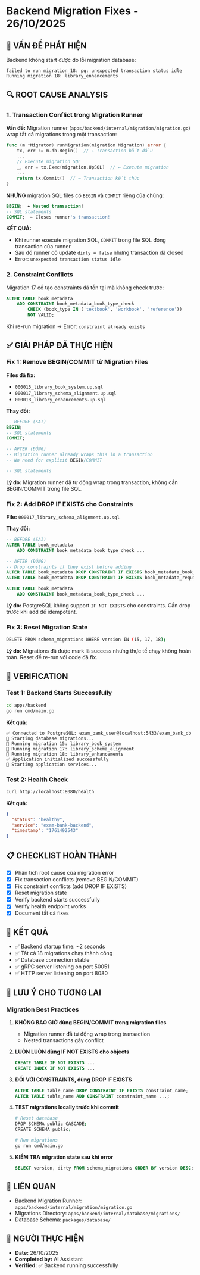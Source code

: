 # Backend Migration Fixes - 26/10/2025

## 🔴 VẤN ĐỀ PHÁT HIỆN

Backend không start được do lỗi migration database:

```
failed to run migration 18: pq: unexpected transaction status idle
Running migration 18: library_enhancements
```

## 🔍 ROOT CAUSE ANALYSIS

### 1. Transaction Conflict trong Migration Runner

**Vấn đề:** Migration runner (`apps/backend/internal/migration/migration.go`) wrap tất cả migrations trong một transaction:

```go
func (m *Migrator) runMigration(migration Migration) error {
    tx, err := m.db.Begin()  // ← Transaction bắt đầu
    ...
    // Execute migration SQL
    _, err = tx.Exec(migration.UpSQL)  // ← Execute migration
    ...
    return tx.Commit()  // ← Transaction kết thúc
}
```

**NHƯNG** migration SQL files có `BEGIN` và `COMMIT` riêng của chúng:

```sql
BEGIN;  ← Nested transaction!
-- SQL statements
COMMIT;  ← Closes runner's transaction!
```

**KẾT QUẢ:** 
- Khi runner execute migration SQL, `COMMIT` trong file SQL đóng transaction của runner
- Sau đó runner cố update `dirty = false` nhưng transaction đã closed
- Error: `unexpected transaction status idle`

### 2. Constraint Conflicts

Migration 17 cố tạo constraints đã tồn tại mà không check trước:

```sql
ALTER TABLE book_metadata
    ADD CONSTRAINT book_metadata_book_type_check
        CHECK (book_type IN ('textbook', 'workbook', 'reference'))
        NOT VALID;
```

Khi re-run migration → Error: `constraint already exists`

## ✅ GIẢI PHÁP ĐÃ THỰC HIỆN

### Fix 1: Remove BEGIN/COMMIT từ Migration Files

**Files đã fix:**
- `000015_library_book_system.up.sql`
- `000017_library_schema_alignment.up.sql`
- `000018_library_enhancements.up.sql`

**Thay đổi:**

```sql
-- BEFORE (SAI)
BEGIN;
-- SQL statements
COMMIT;

-- AFTER (ĐÚNG)
-- Migration runner already wraps this in a transaction
-- No need for explicit BEGIN/COMMIT

-- SQL statements
```

**Lý do:** Migration runner đã tự động wrap trong transaction, không cần BEGIN/COMMIT trong file SQL.

### Fix 2: Add DROP IF EXISTS cho Constraints

**File:** `000017_library_schema_alignment.up.sql`

**Thay đổi:**

```sql
-- BEFORE (SAI)
ALTER TABLE book_metadata
    ADD CONSTRAINT book_metadata_book_type_check ...

-- AFTER (ĐÚNG)
-- Drop constraints if they exist before adding
ALTER TABLE book_metadata DROP CONSTRAINT IF EXISTS book_metadata_book_type_check;
ALTER TABLE book_metadata DROP CONSTRAINT IF EXISTS book_metadata_required_level_check;

ALTER TABLE book_metadata
    ADD CONSTRAINT book_metadata_book_type_check ...
```

**Lý do:** PostgreSQL không support `IF NOT EXISTS` cho constraints. Cần drop trước khi add để idempotent.

### Fix 3: Reset Migration State

```bash
DELETE FROM schema_migrations WHERE version IN (15, 17, 18);
```

**Lý do:** Migrations đã được mark là success nhưng thực tế chạy không hoàn toàn. Reset để re-run với code đã fix.

## 🧪 VERIFICATION

### Test 1: Backend Starts Successfully

```bash
cd apps/backend
go run cmd/main.go
```

**Kết quả:**
```
✅ Connected to PostgreSQL: exam_bank_user@localhost:5433/exam_bank_db
🔄 Starting database migrations...
📄 Running migration 15: library_book_system
📄 Running migration 17: library_schema_alignment
📄 Running migration 18: library_enhancements
✅ Application initialized successfully
🚀 Starting application services...
```

### Test 2: Health Check

```bash
curl http://localhost:8080/health
```

**Kết quả:**
```json
{
  "status": "healthy",
  "service": "exam-bank-backend",
  "timestamp": "1761492543"
}
```

## 📋 CHECKLIST HOÀN THÀNH

- [x] Phân tích root cause của migration error
- [x] Fix transaction conflicts (remove BEGIN/COMMIT)
- [x] Fix constraint conflicts (add DROP IF EXISTS)
- [x] Reset migration state
- [x] Verify backend starts successfully
- [x] Verify health endpoint works
- [x] Document tất cả fixes

## 🎯 KẾT QUẢ

- ✅ Backend startup time: ~2 seconds
- ✅ Tất cả 18 migrations chạy thành công
- ✅ Database connection stable
- ✅ gRPC server listening on port 50051
- ✅ HTTP server listening on port 8080

## 📝 LƯU Ý CHO TƯƠNG LAI

### Migration Best Practices

1. **KHÔNG BAO GIỜ dùng BEGIN/COMMIT trong migration files**
   - Migration runner đã tự động wrap trong transaction
   - Nested transactions gây conflict

2. **LUÔN LUÔN dùng IF NOT EXISTS cho objects**
   ```sql
   CREATE TABLE IF NOT EXISTS ...
   CREATE INDEX IF NOT EXISTS ...
   ```

3. **ĐỐI VỚI CONSTRAINTS, dùng DROP IF EXISTS**
   ```sql
   ALTER TABLE table_name DROP CONSTRAINT IF EXISTS constraint_name;
   ALTER TABLE table_name ADD CONSTRAINT constraint_name ...;
   ```

4. **TEST migrations locally trước khi commit**
   ```bash
   # Reset database
   DROP SCHEMA public CASCADE;
   CREATE SCHEMA public;
   
   # Run migrations
   go run cmd/main.go
   ```

5. **KIỂM TRA migration state sau khi error**
   ```sql
   SELECT version, dirty FROM schema_migrations ORDER BY version DESC;
   ```

## 🔗 LIÊN QUAN

- Backend Migration Runner: `apps/backend/internal/migration/migration.go`
- Migrations Directory: `apps/backend/internal/database/migrations/`
- Database Schema: `packages/database/`

## 👤 NGƯỜI THỰC HIỆN

- **Date:** 26/10/2025
- **Completed by:** AI Assistant
- **Verified:** ✅ Backend running successfully

